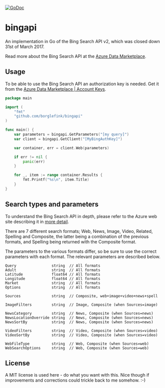 [![GoDoc](https://godoc.org/github.com/borglefink/bingapi?status.svg)](https://godoc.org/github.com/borglefink/bingapi)
# bingapi #

An implementation in Go of the Bing Search API v2, which was closed down 31st of March 2017. 

Read more about the Bing Search API at the [Azure Data Marketplace](https://datamarket.azure.com/dataset/bing/search).


## Usage

To be able to use the Bing Search API an authorization key is needed. Get it from the [Azure Data Marketplace | Account Keys](https://datamarket.azure.com/account/keys).

```Go
package main

import (
	"fmt"
	"github.com/borglefink/bingapi"
)

func main() {
	var parameters = bingapi.GetParameters("[my query]")
	var client = bingapi.GetClient("[MyBingAuthKey]")

	var container, err = client.Web(parameters)

	if err != nil {
		panic(err)
	}

	for _, item := range container.Results {
		fmt.Printf("%s\n", item.Title)
	}
}
```


## Search types and parameters

To understand the Bing Search API in depth, please refer to the Azure web site describing it in [more detail](https://datamarket.azure.com/dataset/bing/search).

There are 7 different search formats; Web, News, Image, Video, Related, Spelling and Composite, the latter being a combination of the previous formats, and Spelling being returned with the Composite format.

The parameters to the various formats differ, so be sure to use the correct parameters with each format. The relevant parameters are described below.

```
Query                string  // All formats
Adult                string  // All formats
Latitude             float64 // All formats
Longitude            float64 // All formats
Market               string  // All formats
Options              string  // All formats

Sources              string  // Composite, web+image+video+news+spell

ImageFilters         string  // Image, Composite (when Sources=image)

NewsCategory         string  // News, Composite (when Sources=news)
NewsLocationOverride string  // News, Composite (when Sources=news)
NewsSortBy           string  // News, Composite (when Sources=news)

VideoFilters         string  // Video, Composite (when Sources=video)
VideoSortBy          string  // Video, Composite (when Sources=video)

WebFileType          string  // Web, Composite (when Sources=web)
WebSearchOptions     string  // Web, Composite (when Sources=web)
```


## License

A MIT license is used here - do what you want with this. Nice though if improvements and corrections could trickle back to me somehow. :-)
